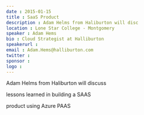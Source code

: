 ```yaml
---
date : 2015-01-15
title : SaaS Product
description : Adam Helms from Haliburton will disc
location : Lone Star College - Montgomery
speaker : Adam Hems
bio : Cloud Strategist at Halliburton
speakerurl : 
email : Adam.Hems@halliburton.com
twitter : 
sponsor : 
logo : 
---
```

Adam Helms from Haliburton will discuss
lessons learned in building a SAAS
product using Azure PAAS

